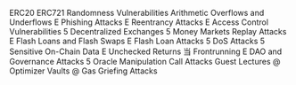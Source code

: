 ERC20
ERC721
Randomness Vulnerabilities
Arithmetic Overflows and
Underflows
E Phishing Attacks
E Reentrancy Attacks
E Access Control Vulnerabilities
5 Decentralized Exchanges
5 Money Markets
Replay Attacks
E Flash Loans and Flash Swaps
E Flash Loan Attacks
5 DoS Attacks
5 Sensitive On-Chain Data
E Unchecked Returns
当 Frontrunning
E DAO and Governance Attacks
5 Oracle Manipulation
Call Attacks
Guest Lectures
@ Optimizer Vaults
@ Gas Griefing Attacks
